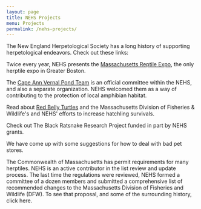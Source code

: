 ```yaml
---
layout: page
title: NEHS Projects
menu: Projects
permalink: /nehs-projects/
---
```



The New England Herpetological Society has a long history of supporting herpetological endeavors. Check out these links:

Twice every year, NEHS presents the [Massachusetts Reptile Expo](http://www.massreptileexpo.com), the only herptile expo in Greater Boston.

The [Cape Ann Vernal Pond Team](http://capeannvernalpond.org/) is an official committee within the NEHS, and also a separate organization. NEHS welcomed them as a way of contributing to the protection of local amphibian habitat.

Read about [Red Belly Turtles](/nehs-projects/plymouth_redbelly_turtle.html) and the Massachusetts Division of Fisheries & Wildlife's and NEHS' efforts to increase hatchling survivals.

Check out The Black Ratsnake Research Project funded in part by NEHS grants.

We have come up with some suggestions for how to deal with bad pet stores.

The Commonwealth of Massachusetts has permit requirements for many herptiles. NEHS is an active contributor in the list review and update process.  The last time the regulations were reviewed, NEHS formed a committee of a dozen members and submitted a comprehensive list of recommended changes to the Massachusetts Division of Fisheries and Wildlife (DFW). To see that proposal, and some of the surrounding history, click here.